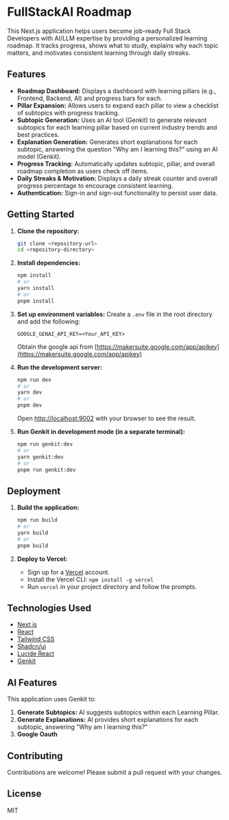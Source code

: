 # FullStackAI Roadmap

This Next.js application helps users become job-ready Full Stack Developers with AI/LLM expertise by providing a personalized learning roadmap. It tracks progress, shows what to study, explains why each topic matters, and motivates consistent learning through daily streaks.

## Features

- **Roadmap Dashboard:** Displays a dashboard with learning pillars (e.g., Frontend, Backend, AI) and progress bars for each.
- **Pillar Expansion:** Allows users to expand each pillar to view a checklist of subtopics with progress tracking.
- **Subtopic Generation:** Uses an AI tool (Genkit) to generate relevant subtopics for each learning pillar based on current industry trends and best practices.
- **Explanation Generation:** Generates short explanations for each subtopic, answering the question "Why am I learning this?" using an AI model (Genkit).
- **Progress Tracking:** Automatically updates subtopic, pillar, and overall roadmap completion as users check off items.
- **Daily Streaks & Motivation:** Displays a daily streak counter and overall progress percentage to encourage consistent learning.
- **Authentication:** Sign-in and sign-out functionality to persist user data.

## Getting Started

1.  **Clone the repository:**

    ```bash
    git clone <repository-url>
    cd <repository-directory>
    ```

2.  **Install dependencies:**

    ```bash
    npm install
    # or
    yarn install
    # or
    pnpm install
    ```

3.  **Set up environment variables:**
    Create a `.env` file in the root directory and add the following:
    ```
    GOOGLE_GENAI_API_KEY=<Your_API_KEY>
    ```
    
    Obtain the google api from [https://makersuite.google.com/app/apikey](https://makersuite.google.com/app/apikey)
    
4.  **Run the development server:**

    ```bash
    npm run dev
    # or
    yarn dev
    # or
    pnpm dev
    ```

    Open [http://localhost:9002](http://localhost:9002) with your browser to see the result.

5.  **Run Genkit in development mode (in a separate terminal):**

    ```bash
    npm run genkit:dev
    # or
    yarn genkit:dev
    # or
    pnpm run genkit:dev
    ```

## Deployment

1.  **Build the application:**

    ```bash
    npm run build
    # or
    yarn build
    # or
    pnpm build
    ```

2.  **Deploy to Vercel:**

    -   Sign up for a [Vercel](https://vercel.com/) account.
    -   Install the Vercel CLI: `npm install -g vercel`
    -   Run `vercel` in your project directory and follow the prompts.

## Technologies Used

-   [Next.js](https://nextjs.org/)
-   [React](https://reactjs.org/)
-   [Tailwind CSS](https://tailwindcss.com/)
-   [Shadcn/ui](https://ui.shadcn.com/)
-   [Lucide React](https://lucide.dev/)
-   [Genkit](https://genkit.dev/)

## AI Features

This application uses Genkit to:

1.  **Generate Subtopics:** AI suggests subtopics within each Learning Pillar.
2.  **Generate Explanations:** AI provides short explanations for each subtopic, answering "Why am I learning this?"
3. **Google Oauth**

## Contributing

Contributions are welcome! Please submit a pull request with your changes.

## License

MIT
